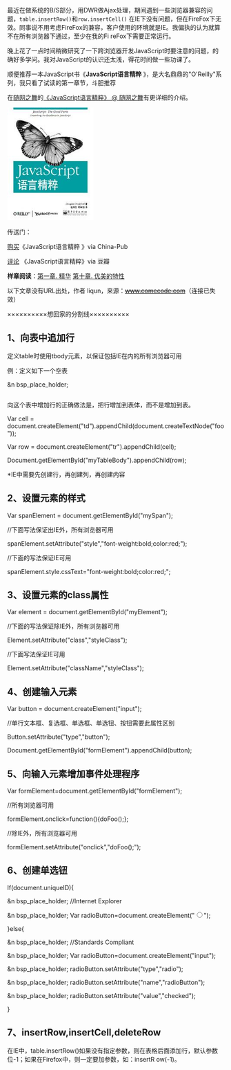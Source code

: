 

最近在做系统的B/S部分，用DWR做Ajax处理，期间遇到一些浏览器兼容的问题，`table.insertRow()`和`row.insertCell()`
在IE下没有问题，但在FireFox下无效。同事说不用考虑FireFox的兼容，客户使用的环境就是IE。我偏执的认为就算不在所有浏览器下通过，至少在我的Fi
reFox下需要正常运行。

晚上花了一点时间稍微研究了一下跨浏览器开发JavaScript时要注意的问题，的确好多学问。我对JavaScript的认识还太浅，得花时间做一些功课了。

顺便推荐一本JavaScript书《**JavaScript语言精粹** 》，是大名鼎鼎的"O'Reilly"系列，我只看了试读的第一章节，斗胆推荐

在[随网之舞](http://dancewithnet.com)的[《JavaScript语言精粹》 @ 随网之舞](http://dancewithnet.com/2009/04/02/javascript-the-good-parts/)有更详细的介绍。

![image](/images/upload_dropbox/201001/s3651235.jpg)

传送门：

[购买](http://www.china-pub.com/195292)《JavaScript语言精粹 》via China-Pub

[评论](http://www.douban.com/subject/3590768/) 《JavaScript语言精粹》via 豆瓣

**样章阅读**：[第一章. 精华](http://images.china-pub.com/ebook195001-200000/195292/ch01.pdf) [第十章. 优美的特性](http://images.china-pub.com/ebook195001-200000/195292/ch10.pdf)

以下文章没有URL出处，作者 liqun，来源：<strike>www.comecode.com</strike>（连接已失效）

××××××××××想回家的分割线××××××××××

## 1、向表中追加行

定义table时使用tbody元素，以保证包括IE在内的所有浏览器可用

例：定义如下一个空表

<table id="myTable">

&n
bsp_place_holder; <tbody id="myTableBody"></tbody>

</table>

向这个表中增加行的正确做法是，把行增加到表体，而不是增加到表。

Var cell =
document.createElement("td").appendChild(document.createTextNode("foo"));

Var row = document.createElement("tr").appendChild(cell);

Document.getElementById("myTableBody").appendChild(row);

*IE中需要先创建行，再创建列，再创建内容

## 2、设置元素的样式

Var spanElement = document.getElementById("mySpan");

//下面写法保证出IE外，所有浏览器可用

spanElement.setAttribute("style","font-weight:bold;color:red;");

//下面的写法保证IE可用

spanElement.style.cssText="font-weight:bold;color:red;";

## 3、设置元素的class属性

Var element = document.getElementById("myElement");

//下面的写法保证除IE外，所有浏览器可用

Element.setAttribute("class","styleClass");

//下面写法保证IE可用

Element.setAttribute("className","styleClass");

## 4、创建输入元素

Var button = document.createElement("input");

//单行文本框、复选框、单选框、单选钮、按钮需要此属性区别

Button.setAttribute("type","button");

Document.getElementById("formElement").appendChild(button);

## 5、向输入元素增加事件处理程序

Var formElement=document.getElementById("formElement");

//所有浏览器可用

formElement.onclick=function(){doFoo();};

//除IE外，所有浏览器可用

formElement.setAttribute("onclick","doFoo();");

## 6、创建单选钮

If(document.uniqueID){

&n
bsp_place_holder; //Internet Explorer

&n
bsp_place_holder; Var radioButton=document.createElement("<input type='radio'
name='radioButton' value='checked'>");

}else{

&n
bsp_place_holder; //Standards Compliant

&n
bsp_place_holder; Var radioButton=document.createElement("input");

&n
bsp_place_holder; radioButton.setAttribute("type","radio");

&n
bsp_place_holder; radioButton.setAttribute("name","radioButton");

&n
bsp_place_holder; radioButton.setAttribute("value","checked");

}

## 7、insertRow,insertCell,deleteRow

在IE中，table.insertRow()如果没有指定参数，则在表格后面添加行，默认参数位-1；如果在Firefox中，则一定要加参数，如：insertR
ow(-1)。


